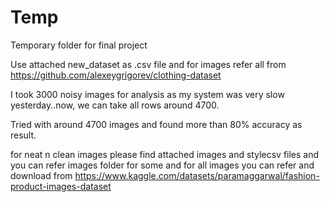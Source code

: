 # Temp
Temporary folder for final project

Use attached new_dataset as .csv file and for images refer all from https://github.com/alexeygrigorev/clothing-dataset

I took 3000 noisy images for analysis as my system was very slow yesterday..now, we can take all rows around 4700.

Tried with around 4700 images and found more than 80% accuracy as result.

for neat n clean images please find attached images and stylecsv files and you can refer images folder for some and for all images you can refer and download from https://www.kaggle.com/datasets/paramaggarwal/fashion-product-images-dataset


